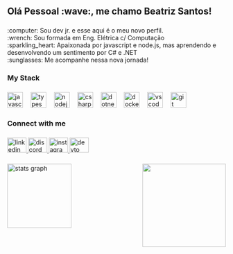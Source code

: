 

<h2 align="left">Olá Pessoal :wave:, me chamo Beatriz Santos!</h2>

###

<p align="left">:computer: Sou dev jr. e esse aqui é o meu novo perfil.<br>:wrench: Sou formada em Eng. Elétrica c/ Computação<br>:sparkling_heart: Apaixonada por javascript e node.js, mas aprendendo e desenvolvendo um sentimento por C# e .NET<br>:sunglasses: Me acompanhe nessa nova jornada! </p>

###


<h3 align="left">My Stack</h3>

###

<div align="left">
  <img src="https://cdn.simpleicons.org/javascript/F7DF1E" height="36" alt="javascript logo"  />
  <img width="10" />
  <img src="https://cdn.jsdelivr.net/gh/devicons/devicon/icons/typescript/typescript-original.svg" height="36" alt="typescript logo"  />
  <img width="10" />
  <img src="https://cdn.jsdelivr.net/gh/devicons/devicon/icons/nodejs/nodejs-original.svg" height="36" alt="nodejs logo"  />
  <img width="10" />
  <img src="https://cdn.jsdelivr.net/gh/devicons/devicon/icons/csharp/csharp-original.svg" height="36" alt="csharp logo"  />
  <img width="10" />
  <img src="https://cdn.jsdelivr.net/gh/devicons/devicon/icons/dotnetcore/dotnetcore-original.svg" height="36" alt="dotnetcore logo"  />
  <img width="10" />
  <img src="https://cdn.jsdelivr.net/gh/devicons/devicon/icons/docker/docker-original.svg" height="36" alt="docker logo"  />
  <img width="10" />
  <img src="https://cdn.jsdelivr.net/gh/devicons/devicon/icons/vscode/vscode-original.svg" height="36" alt="vscode logo"  />
  <img width="10" />
  <img src="https://cdn.jsdelivr.net/gh/devicons/devicon/icons/git/git-original.svg" height="36" alt="git logo"  />
</div>

###

<h3 align="left">Connect with me</h3>

###

<div align="left">
  <a href="https://www.linkedin.com/in/beatrizsantos01/" target="_blank">
    <img src="https://raw.githubusercontent.com/maurodesouza/profile-readme-generator/master/src/assets/icons/social/linkedin/default.svg" width="44" height="34" alt="linkedin logo"  />
  </a>
  <a href="doisas" target="_blank">
    <img src="https://raw.githubusercontent.com/maurodesouza/profile-readme-generator/master/src/assets/icons/social/discord/default.svg" width="44" height="34" alt="discord logo"  />
  </a>
  <a href="https://www.instagram.com/biasantos01/" target="_blank">
    <img src="https://raw.githubusercontent.com/maurodesouza/profile-readme-generator/master/src/assets/icons/social/instagram/default.svg" width="44" height="34" alt="instagram logo"  />
  </a>
  <a href="https://dev.to/beatrizs01" target="_blank">
    <img src="https://raw.githubusercontent.com/maurodesouza/profile-readme-generator/master/src/assets/icons/social/devto/default.svg" width="44" height="34" alt="devto logo"  />
  </a>
</div>

###

<img align="right" height="192" src="https://i.giphy.com/media/v1.Y2lkPTc5MGI3NjExaGo1bTY0eG11anBkd3J6dTdodmwzMXh6MXVyM2l6aWQyZzZjY3JzOSZlcD12MV9pbnRlcm5hbF9naWZfYnlfaWQmY3Q9Zw/Hf0tK0lqL3tIc/giphy.gif"  />

###

<div align="left">
  <img src="https://github-readme-stats.vercel.app/api?username=Beatrizs01&hide_title=false&hide_rank=false&show_icons=false&include_all_commits=true&count_private=true&disable_animations=true&theme=nightowl&locale=pt-br&hide_border=true&order=1" height="148" alt="stats graph"  />
  
###
